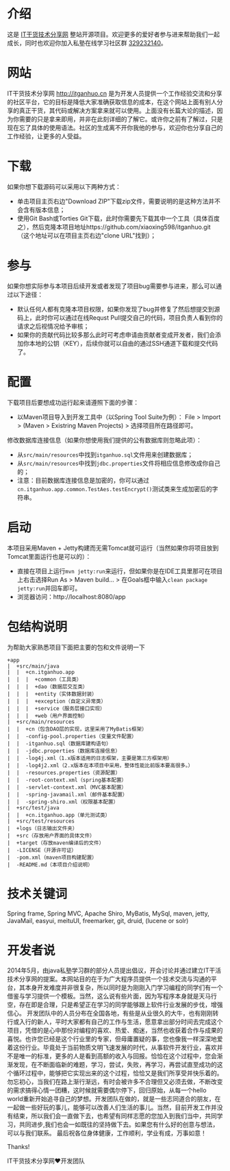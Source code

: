 介绍
====
这是 [IT干货技术分享网](http://www.itganhuo.cn) 整站开源项目。欢迎更多的爱好者参与进来帮助我们一起成长，同时也欢迎你加入私塾在线学习社区群 [329232140](http://shang.qq.com/wpa/qunwpa?idkey=2c2c4eb461fefa1763887c68a4658a6ff2bf7bd4c717332ebd0c21fc824454ae)。

网站
====
IT干货技术分享网 http://itganhuo.cn 是为开发人员提供一个工作经验交流和分享的社区平台，它的目标是降低大家准确获取信息的成本，在这个网站上面有别人分享的真正干货，其代码或解决方案拿来就可以使用。上面没有长篇大论的描述，因为你需要的只是拿来即用，并非在此刻详细的了解它。或许你之前有了解过，只是现在忘了具体的使用语法。社区的生成离不开你我他的参与，欢迎你也分享自己的工作经验，让更多的人受益。

下载
====
如果你想下载源码可以采用以下两种方式：
* 单击项目主页右边"Download ZIP"下载zip文件，需要说明的是这种方法并不会含有版本信息；
* 使用Git Bash或Torties Git下载，此时你需要先下载其中一个工具（具体百度之），然后克隆本项目地址https://github.com/xiaoxing598/itganhuo.git （这个地址可以在项目主页右边"clone URL"找到）；

参与
====
如果你想实际参与本项目后续开发或者发现了项目bug需要参与进来，那么可以通过以下途径：
* 默认任何人都有克隆本项目权限，如果你发现了bug并修复了然后想提交到源码上，此时你可以通过在线Requst Pull提交自己的代码，项目负责人看到你的请求之后视情况给予审核；
* 如果你的贡献代码比较多那么此时可考虑申请由贡献者变成开发者，我们会添加你本地的公钥（KEY），后续你就可以自由的通过SSH通道下载和提交代码了。

配置
====
下载项目后要想成功运行起来请遵照下面的步骤：
* 以Maven项目导入到开发工具中（以Spring Tool Suite为例）：
File > Import > (Maven > Existring Maven Projects) > 选择项目所在路径即可。

修改数据库连接信息（如果你想使用我们提供的公有数据库则忽略此项）：
* 从`src/main/resources`中找到`itganhuo.sql`文件用来创建数据库；
* 从`src/main/resources`中找到`jdbc.properties`文件将相应信息修改成你自己的； 
* 注意：目前数据库连接信息是加密的，你可以通过`cn.itganhuo.app.common.TestAes.testEncrypt()`测试类来生成加密后的字符串。

启动
====
本项目采用Maven + Jetty构建而无需Tomcat就可运行（当然如果你将项目放到Tomcat里面运行也是可以的）：
* 直接在项目上运行`mvn jetty:run`来运行，但如果你是在IDE工具里那可在项目上右击选择Run As > Maven build... > 在Goals框中输入`clean package jetty:run`并回车即可。
* 浏览器访问：http://localhost:8080/app

包结构说明
====
为帮助大家熟悉项目下面把主要的包和文件说明一下
```
+app
|  +src/main/java
|  |  +cn.itganhuo.app
|  |  |  +common（工具类）
|  |  |  +dao（数据层交互类）
|  |  |  +entity（实体数据封装）
|  |  |  +exception（自定义异常类）
|  |  |  +service（服务层接口实现）
|  |  |  +web（用户界面控制）
|  +src/main/resources
|  |  +cn（包含DAO层的实现，这里采用了MyBatis框架）
|  |  -config-pool.properties（变量文件配置）
|  |  -itganhuo.sql（数据库建构语句）
|  |  -jdbc.properties（数据库连接信息）
|  |  -log4j.xml（1.x版本适用的日志框架，主要是第三方框架用）
|  |  -log4j2.xml（2.x版本在本项目中采用，整体性能比前版本要高很多。）
|  |  -resources.properties（资源配置）
|  |  -root-context.xml（spring基本配置）
|  |  -servlet-context.xml（MVC基本配置）
|  |  -spring-javamail.xml（邮件基本配置）
|  |  -spring-shiro.xml（权限基本配置）
|  +src/test/java
|  |  +cn.itganhuo.app（单元测试类）
|  +src/test/resources
|  +logs（日志输出文件夹）
|  +src（存放用户界面的具体文件）
|  +target（存放maven编译后的文件）
|  -LICENSE（开源许可证）
|  -pom.xml（maven项目构建配置）
|  -README.md（本项目介绍说明）
```

技术关键词
====
Spring frame, Spring MVC, Apache Shiro, MyBatis, MySql, maven, jetty, JavaMail, easyui, meituUI, freemarker, git, druid, (lucene or solr)

开发者说
====
2014年5月，由java私塾学习群的部分人员提出倡议，开会讨论并通过建立IT干活技术分享网的提案。本网站目的在于为广大程序员提供一个技术交流与沟通的平台，其本身开发难度并非很复杂，所以同时是为刚刚入门学习编程的同学们有一个借鉴与学习提供一个模板。当然，这么说有些片面，因为写程序本身就是天马行空，存在即是合理，只是希望正在学习的同学能够跟上软件行业发展的步伐，增强信心。
开发团队中的人员分布在全国各地，有些是从业很久的大牛，也有刚刚转行或入行的新人，平时大家都有自己的工作与生活，愿意拿出部分时间去完成这个项目，凭借的是心中那份对编程的喜欢、热爱、痴迷，当然也收获着合作与成果的喜悦。也许您已经是这个行业里的专家，但毋庸置疑的事，您也像我一样深深地爱着这份行业。毕竟处于当前物质文明飞速发展的时代，从事软件开发行业，喜欢并不是唯一的标准，更多的人是看到高额的收入与回报。恰恰在这个过程中，您会渐渐发现，在不断面临新的难题，学习，尝试，失败，再学习，再尝试直至成功的这个循环过程中，能够把它实现出来的这个过程，恰恰又是我们所享受并快乐着的。
勿忘初心，当我们在路上渐行渐远，有时会被许多不合理但又必须去做，不断改变的需求搞得心情一团糟，这时候就需要偶尔停下，回归原始，从每一个hello world重新开始追寻自己的梦想。开发团队在做的，就是一些志同道合的朋友，在一起做一些好玩的事儿，能够可以改善人们生活的事儿。当然，目前开发工作并没有结束，所以我们会一直做下去，也希望有同样志愿的您加入到我们当中，共同学习，共同进步,我们也会一如既往的坚持做下去。如果您有什么好的创意与想法，可以与我们联系。
最后祝各位身体健康，工作顺利，学业有成，万事如意！

Thanks!

IT干货技术分享网:heart:开发团队
